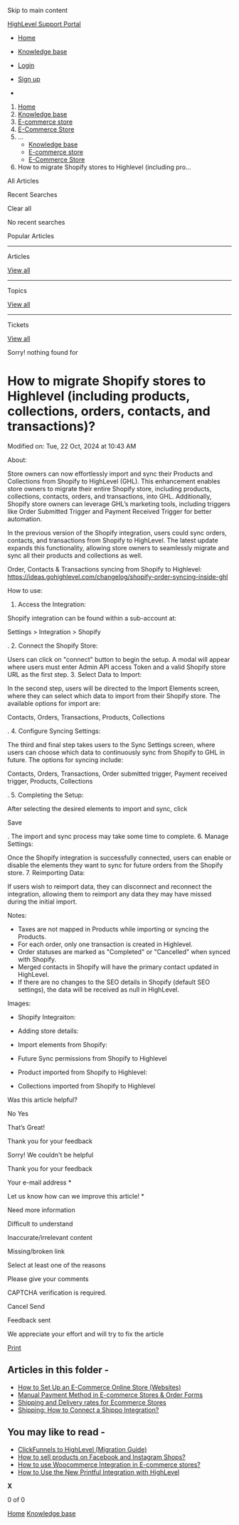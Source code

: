 Skip to main content

[ HighLevel Support Portal ](https://help.gohighlevel.com)

  * [ Home ](/support/home)
  * [ Knowledge base ](/support/solutions)

  * [Login](/support/login)
  * [Sign up](/support/signup)
  * 

  1. [Home](/support/home)
  2. [Knowledge base](/support/solutions)
  3. [E-commerce store](/support/solutions/155000000059)
  4. [E-Commerce Store](/support/solutions/folders/155000000182)
  5. ... 
     * [Knowledge base](/support/solutions)
     * [E-commerce store](/support/solutions/155000000059)
     * [E-Commerce Store](/support/solutions/folders/155000000182)
  6. How to migrate Shopify stores to Highlevel (including pro...

All  Articles 

Recent Searches

Clear all

No recent searches

Popular Articles

* * *

Articles

[View all](/support/search/solutions)

* * *

Topics

[View all](/support/search/topics)

* * *

Tickets

[View all](/support/search/tickets)

Sorry! nothing found for   

# How to migrate Shopify stores to Highlevel (including products, collections, orders, contacts, and transactions)?

Modified on: Tue, 22 Oct, 2024 at 10:43 AM

About: 

Store owners can now effortlessly import and sync their Products and Collections from Shopify to HighLevel (GHL). This enhancement enables store owners to migrate their entire Shopify store, including products, collections, contacts, orders, and transactions, into GHL. Additionally, Shopify store owners can leverage GHL’s marketing tools, including triggers like Order Submitted Trigger and Payment Received Trigger for better automation.

In the previous version of the Shopify integration, users could sync orders, contacts, and transactions from Shopify to HighLevel. The latest update expands this functionality, allowing store owners to seamlessly migrate and sync all their products and collections as well.

Order, Contacts & Transactions syncing from Shopify to Highlevel: <https://ideas.gohighlevel.com/changelog/shopify-order-syncing-inside-ghl>

How to use:

  1. Access the Integration: 

Shopify integration can be found within a sub-account at: 

Settings > Integration > Shopify

.
  2. Connect the Shopify Store: 

Users can click on "connect" button to begin the setup. A modal will appear where users must enter Admin API access Token and a valid Shopify store URL as the first step.
  3. Select Data to Import:

 In the second step, users will be directed to the Import Elements screen, where they can select which data to import from their Shopify store. The available options for import are: 

Contacts, Orders, Transactions, Products, Collections

.
  4. Configure Syncing Settings:

 The third and final step takes users to the Sync Settings screen, where users can choose which data to continuously sync from Shopify to GHL in future. The options for syncing include: 

Contacts, Orders, Transactions, Order submitted trigger, Payment received trigger, Products, Collections

.
  5. Completing the Setup:

 After selecting the desired elements to import and sync, click 

Save

. The import and sync process may take some time to complete.
  6. Manage Settings: 

Once the Shopify integration is successfully connected, users can enable or disable the elements they want to sync for future orders from the Shopify store.
  7. Reimporting Data:

 If users wish to reimport data, they can disconnect and reconnect the integration, allowing them to reimport any data they may have missed during the initial import.

Notes:

  * Taxes are not mapped in Products while importing or syncing the Products.
  * For each order, only one transaction is created in Highlevel.
  * Order statuses are marked as "Completed" or "Cancelled" when synced with Shopify.
  * Merged contacts in Shopify will have the primary contact updated in HighLevel.
  * If there are no changes to the SEO details in Shopify (default SEO settings), the data will be received as null in HighLevel.

Images:

  * Shopify Integraiton:

  * Adding store details:

  * Import elements from Shopify:

  * Future Sync permissions from Shopify to Highlevel

  * Product imported from Shopify to Highlevel:

  * Collections imported from Shopify to Highlevel

Was this article helpful?

No  Yes 

That’s Great!

Thank you for your feedback

Sorry! We couldn't be helpful

Thank you for your feedback

Your e-mail address *

Let us know how can we improve this article! *

Need more information 

Difficult to understand 

Inaccurate/irrelevant content 

Missing/broken link 

Select at least one of the reasons 

Please give your comments 

CAPTCHA verification is required. 

Cancel  Send 

Feedback sent

We appreciate your effort and will try to fix the article

[Print](javascript:print\(\))

## Articles in this folder -

  * [How to Set Up an E-Commerce Online Store (Websites)](/support/solutions/articles/155000001157-how-to-set-up-an-e-commerce-online-store-websites-)
  * [Manual Payment Method in E-commerce Stores & Order Forms](/support/solutions/articles/155000002897-manual-payment-method-in-e-commerce-stores-order-forms)
  * [Shipping and Delivery rates for Ecommerce Stores](/support/solutions/articles/155000002842-shipping-and-delivery-rates-for-ecommerce-stores)
  * [Shipping: How to Connect a Shippo Integration?](/support/solutions/articles/155000003109-shipping-how-to-connect-a-shippo-integration-)

## You may like to read -

  * [ClickFunnels to HighLevel (Migration Guide)](/support/solutions/articles/155000003389-clickfunnels-to-highlevel-migration-guide-)
  * [How to sell products on Facebook and Instagram Shops?](/support/solutions/articles/155000004055-how-to-sell-products-on-facebook-and-instagram-shops-)
  * [How to use Woocommerce Integration in E-commerce stores?](/support/solutions/articles/155000004052-how-to-use-woocommerce-integration-in-e-commerce-stores-)
  * [How to Use the New Printful Integration with HighLevel](/support/solutions/articles/155000002602-how-to-use-the-new-printful-integration-with-highlevel)

**X**

0 of 0 []()

[Home](/support/home) [Knowledge base](/support/solutions)

